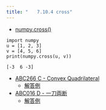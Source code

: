 ```yaml
---
title: "　　7.10.4 cross"
---
```


* [numpy.cross()](https://numpy.org/devdocs/reference/generated/numpy.cross.html)

```python:サンプルコード
import numpy
u = [1, 2, 3]
v = [4, 5, 6]
print(numpy.cross(u, v))
```

```text:実行結果
[-3  6 -3]
```

- [ABC266 C - Convex Quadrilateral](https://atcoder.jp/contests/abc266/tasks/abc266_c)
    - [解答例](https://atcoder.jp/contests/abc266/submissions/34621955)
- [ABC016 D - 一刀両断](https://atcoder.jp/contests/abc016/tasks/abc016_4)
    - [解答例](https://atcoder.jp/contests/abc016/submissions/38719791)